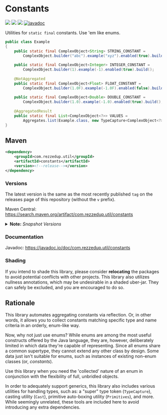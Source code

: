 # Constants

[![](https://img.shields.io/maven-central/v/com.rezzedup.util/constants?color=ok&label=Maven%20Central)](https://search.maven.org/artifact/com.rezzedup.util/constants "Maven Central")
[![](https://img.shields.io/badge/License-MPL--2.0-blue)](./LICENSE "Project License: MPL-2.0")
[![](https://img.shields.io/badge/Java-11-orange)](# "Java Version: 11")
[![javadoc](https://javadoc.io/badge2/com.rezzedup.util/constants/javadoc.svg?label=Javadoc&color=%234D7A97)](https://javadoc.io/doc/com.rezzedup.util/constants "View Javadocs") 

Utilities for `static final` constants. Use 'em like enums.

```java
public class Example
{
    public static final ComplexObject<String> STRING_CONSTANT =
        ComplexObject.builder("abc").example("xyz").enabled(true).build();
    
    public static final ComplexObject<Integer> INTEGER_CONSTANT =
        ComplexObject.builder(1).example(-1).enabled(true).build();
    
    @NotAggregated
    public static final ComplexObject<Float> FLOAT_CONSTANT =
        ComplexObject.builder(1.0F).example(-1.0F).enabled(false).build();
    
    public static final ComplexObject<Double> DOUBLE_CONSTANT =
        ComplexObject.builder(1.0).example(-1.0).enabled(true).build();
    
    @AggregatedResult
    public static final List<ComplexObject<?>> VALUES =
        Aggregates.list(Example.class, new TypeCapture<ComplexObject<?>>() {});
}
```

## Maven

```xml
<dependency>
    <groupId>com.rezzedup.util</groupId>
    <artifactId>constants</artifactId>
    <version><!--release--></version>
</dependency>
```

### Versions

The latest version is the same as the most recently published `tag` on
the releases page of this repository (without the `v` prefix).

Maven Central: https://search.maven.org/artifact/com.rezzedup.util/constants

<details id="note-snapshot-versions">
<summary><b>Note:</b> <i>Snapshot Versions</i></summary>

> [ℹ️](#note-snapshot-versions)
> Snapshot releases are available at the following repository:
>
> ```xml
> <repositories>
>     <repository>
>         <id>ossrh-snapshots</id>
>         <url>https://s01.oss.sonatype.org/content/repositories/snapshots</url>
>     </repository>
> </repositories>
> ```
</details>

### Documentation

Javadoc: https://javadoc.io/doc/com.rezzedup.util/constants

### Shading

If you intend to shade this library, please consider **relocating** the packages
to avoid potential conflicts with other projects. This library also utilizes
nullness annotations, which may be undesirable in a shaded uber-jar. They can
safely be excluded, and you are encouraged to do so.

## Rationale

This library automates aggregating constants via reflection.
Or, in other words, it allows you to collect constants matching
specific type and name criteria in an orderly, enum-like way.

Now, why not just use enums? While enums are among the most
useful constructs offered by the Java language, they are, however,
deliberately limited in which data they're capable of representing.
Since all enums share a common supertype, they cannot extend any
other class by design. Some data just isn't suitable for enums,
such as instances of existing non-enum classes (or, *constants*).

Use this library when you need the 'collected' nature of an enum
in conjunction with the flexibility of full, unbridled objects.

In order to adequately support generics, this library also includes
various utilities for handling types, such as: a "super" type token
(`TypeCapture`), casting utility (`Cast`), primitive auto-boxing
utility (`Primitives`), and more. While seemingly unrelated, these
tools are included here to avoid introducing any extra dependencies. 
